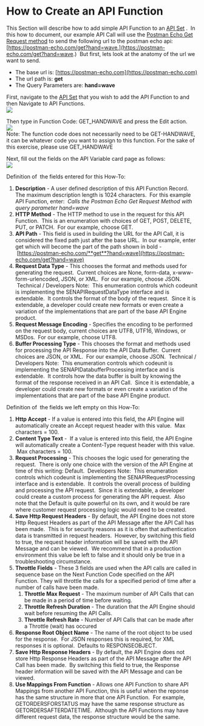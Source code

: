 # How to Create an API Function

This Section will describe how to add simple API Function to an [API Set](https://github.com/SuiteEngine/APIEngine/wiki/APIEngineTermsAndDefinitions#api-set) .  In this how to document, our example API Call will use the [Postman Echo Get Request method](https://www.postman.com/postman/workspace/published-postman-templates/request/631643-078883ea-ac9e-842e-8f41-784b59a33722?ctx=documentation) to send the following url to the postman echo api: [https://postman-echo.com/get?hand=wave.](https://postman-echo.com/get?hand=wave.)  But first, lets look at the anatomy of the url we want to send.

- The base url is: [https://postman-echo.com](https://postman-echo.com)
- The url path is: **get**
- The Query Parameters are: **hand=wave**

First, navigate to the [API Set](https://github.com/SuiteEngine/APIEngine/wiki/APIEngineTermsAndDefinitions#api-set) that you wish to add the API Function to and then Navigate to API Functions.  
![](https://github.com/SuiteEngine/APIEngine/wiki/HowToDocs/HowTo-APIFunctions/HowTo-APIFunctions-Assets/Navigate-From-APISet-To-APIFunctions.png)

Then type in Function Code: GET_HANDWAVE and press the Edit action.  
![](https://github.com/SuiteEngine/APIEngine/wiki/HowToDocs/HowTo-APIFunctions/HowTo-APIFunctions-Assets/Edit-API-Function-Action.png)  
Note: The function code does not necessarily need to be GET-HANDWAVE, it can be whatever code you want to assign to this function. For the sake of this exercise, please use GET_HANDWAVE

Next, fill out the fields on the API Variable card page as follows:  
![](https://github.com/SuiteEngine/APIEngine/wiki/HowToDocs/HowTo-APIFunctions/HowTo-APIFunctions-Assets/APIFunction_Echo_Get_Hand_Wave.png)

Definition of  the fields entered for this How-To:

1.  **Description** - A user defined description of this API Function Record. The maximum description length is 1024 characters.  For this example API Function, enter:  *Calls the Postman Echo Get Request Method with query parameter hand=wave*
2.  **HTTP Method** - The HTTP method to use in the request for this API Function.  This is an enumeration with choices of GET, POST, DELETE, PUT, or PATCH.  For our example, choose GET.
3.  **API Path** - This field is used in building the URL for the API Call, it is considered the fixed path just after the base URL.  In our example, enter get which will become the part of the path shown in bold -  [https://postman-echo.com/**get**?hand=wave](https://postman-echo.com/get?hand=wave)
4.  **Request Data Type** - This chooses the format and methods used for generating the request.  Current choices are None, form-data, x-www-form-urlencoded, JSON, or XML.  For our example, choose JSON.  Technical / Developers Note:  This enumeration controls which codeunit is implementing the SENAPIRequestDataType interface and is extendable.  It controls the format of the body of the request.  Since it is extendable, a developer could create new formats or even create a variation of the implementations that are part of the base API Engine product.
5.  **Request Message Encoding** - Specifies the encoding to be performed on the request body, current choices are UTF8, UTF16, Windows, or MSDos.  For our example, choose UTF8.
6.  **Buffer Processing Type** - This chooses the format and methods used for processing the API Response into the API Data Buffer.  Current choices are JSON, or XML.  For our example, choose JSON.  Technical / Developers Note:  This enumeration controls which codeunit is implementing the SENAPIDatabufferProcessing interface and is extendable.  It controls how the data buffer is built by knowing the format of the response received in an API Call.  Since it is extendable, a developer could create new formats or even create a variation of the implementations that are part of the base API Engine product.

Definition of  the fields we left empty on this How-To:

1.  **Http Accept** - If a value is entered into this field, the API Engine will automatically create an Accept request header with this value.  Max characters = 100.
2.  **Content Type Text** -  If a value is entered into this field, the API Engine will automatically create a Content-Type request header with this value.  Max characters = 100.
3.  **Request Processing** - This chooses the logic used for generating the request.  There is only one choice with the version of the API Engine at time of this writing: Default.  Developers Note:  This enumeration controls which codeunit is implementing the SENAPIRequestProcessing interface and is extendable.  It controls the overall process of building and processing the API request.  Since it is extendable, a developer could create a custom process for generating the API request.  Also note that the Default is quite powerful on its own, and it would be rare where customer request processing logic would need to be created.
4.  **Save Http Request Headers** - By default, the API Engine does not store Http Request Headers as part of the API Message after the API Call has been made.  This is for security reasons as it is often that authentication data is transmitted in request headers.  However, by switching this field to true, the request header information will be saved with the API Message and can be viewed.  We recommend that in a production environment this value be left to false and it should only be true in a troubleshooting circumstance.
5.  **Throttle Fields** - These 3 fields are used when the API calls are called in sequence base on the Next Function Code specified on the API Function. They will throttle the calls for a specified period of time after a number of calls have been made.
    1.  **Throttle Max Request** - The maximum number of API Calls that can be made in a period of time before waiting.
    2.  **Throttle Refresh Duration** - The duration that the API Engine should wait before resuming the API Calls.
    3.  **Throttle Refresh Rate** - Number of API Calls that can be made after a Throttle (wait) has occured
6.  **Response Root Object Name** - The name of the root object to be used for the response.  For JSON responses this is required, for XML responses it is optional.  Defaults to RESPONSEOBJECT.
7.  **Save Http Response Headers** - By default, the API Engine does not store Http Response Headers as part of the API Message after the API Call has been made.  By switching this field to true, the Response header information will be saved with the API Message and can be viewed.
8.  **Use Mappings From Function** - Allows one API Function to share API Mappings from another API Function, this is useful when the reponse has the same structure in more that one API Function.  For example, GETORDERSFORSTATUS may have the same response structure as GETORDERSAFTERDATETIME.  Although the API Functions may have different request data, the response structure would be the same.
